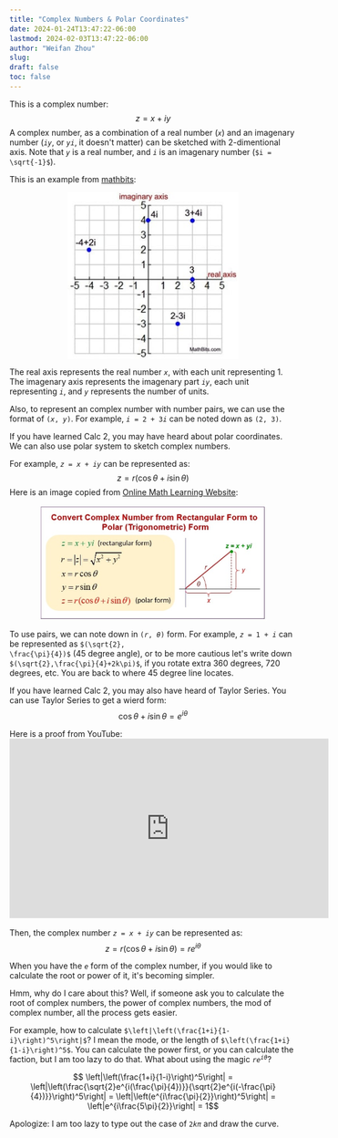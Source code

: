 ```yaml
---
title: "Complex Numbers & Polar Coordinates"
date: 2024-01-24T13:47:22-06:00
lastmod: 2024-02-03T13:47:22-06:00
author: "Weifan Zhou"
slug:
draft: false
toc: false
---
```

This is a complex number: $$z = x + iy$$
A complex number, as a combination of a real number (<code>$x$</code>) and an imagenary number (<code>$iy$</code>, or <code>$yi$</code>, it doesn't matter) can be sketched with 2-dimentional axis. Note that <code>$y$</code> is a real number, and <code>$i$</code> is an imagenary number (<code>$i = \sqrt{-1}$</code>).

This is an example from [mathbits](https://mathbitsnotebook.com/Algebra2/ComplexNumbers/CPGraphs.html):
<figure itemprop=associatedMedia itemscope itemtype=http://schema.org/ImageObject>
<a href=/media/complex_num1.jpg itemprop=contentUrl>
<img itemprop=thumbnail src=/media/complex_num1.jpg width="300" style="display: block; margin: 0 auto" alt="sketch complex number">
</a>
</figure>

The real axis represents the real number <code>$x$</code>, with each unit representing 1. The imagenary axis represents the imagenary part <code>$iy$</code>, each unit representing <code>$i$</code>, and <code>$y$</code> represents the number of units.

Also, to represent an complex number with number pairs, we can use the format of <code>$(x, y)$</code>. For example, <code>$i=2+3i$</code> can be noted down as <code>$(2,3)$</code>.

If you have learned Calc 2, you may have heard about polar coordinates. We can also use polar system to sketch complex numbers. 

For example, <code>$z=x+iy$</code> can be represented as:
 $$z= r(\cos{\theta}+i\sin{\theta})$$
Here is an image copied from [Online Math Learning Website](https://www.onlinemathlearning.com/complex-plane-hsn-cn4.html):
<figure itemprop=associatedMedia itemscope itemtype=http://schema.org/ImageObject>
<a href=/media/complex_num2.jpg itemprop=contentUrl>
<img itemprop=thumbnail src=/media/complex_num2.jpg width="400" style="display: block; margin: 0 auto" alt="sketch complex number">
</a>
</figure>

To use pairs, we can note down in <code>$(r, \theta)$</code> form. For example, <code>$z=1+i$</code> can be represented as <code>$(\sqrt{2}, \frac{\pi}{4})$</code> (45 degree angle), or to be more cautious let's write down <code>$(\sqrt{2},\frac{\pi}{4}+2k\pi)$</code>, if you rotate extra 360 degrees, 720 degrees, etc. You are back to where 45 degree line locates.

If you have learned Calc 2, you may also have heard of Taylor Series. You can use Taylor Series to get a wierd form:
$$\cos{\theta}+i\sin{\theta}=e^{i\theta}$$

Here is a proof from YouTube: <iframe width="560" height="315" src="https://www.youtube.com/embed/GqvDUcU8F3I?si=VGYh7lccROpKH5nW" title="YouTube video player" frameborder="0" allow="accelerometer; autoplay; clipboard-write; encrypted-media; gyroscope; picture-in-picture; web-share" allowfullscreen></iframe>

Then, the complex number <code>$z=x+iy$</code> can be represented as:
 $$z=r(\cos{\theta}+i\sin{\theta})=re^{i\theta}$$

When you have the <code>$e$</code> form of the complex number, if you would like to calculate the root or power of it, it's becoming simpler.

Hmm, why do I care about this?
Well, if someone ask you to calculate the root of complex numbers, the power of complex numbers, the mod of complex number, all the process gets easier.

For example, how to calculate <code>$\left|\left(\frac{1+i}{1-i}\right)^5\right|$</code>? I mean the mode, or the length of <code>$\left(\frac{1+i}{1-i}\right)^5$</code>.
You can calculate the power first, or you can calculate the faction, but I am too lazy to do that. What about using the magic <code>$re^{i\theta}$</code>?

$$ \left|\left(\frac{1+i}{1-i}\right)^5\right|
= \left|\left(\frac{\sqrt{2}e^{i(\frac{\pi}{4})}}{\sqrt{2}e^{i(-\frac{\pi}{4})}}\right)^5\right|
= \left|\left(e^{i\frac{\pi}{2}}\right)^5\right|
= \left|e^{i\frac{5\pi}{2}}\right|
= 1$$

Apologize: I am too lazy to type out the case of <code>$2k\pi$</code> and draw the curve.